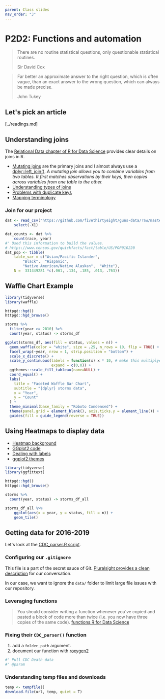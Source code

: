 ```yaml
---
parent: Class slides
nav_order: "J"
---
```


# P2D2: Functions and automation

> There are no routine statistical questions, only questionable statistical routines.   
> 
> Sir David Cox   

> Far better an approximate answer to the right question, which is often vague, than an exact answer to the wrong question, which can always be made precise.   
>   
> John Tukey   

## Let's pick an article

[../readings.md]
## Understanding joins

The [Relational Data chapter of R for Data Science](https://r4ds.had.co.nz/relational-data.html#relational-data) provides clear details on joins in R.

- [Mutating joins](https://r4ds.had.co.nz/relational-data.html#mutating-joins) are the primary joins and I almost always use a [dplyr::left_join()](https://dplyr.tidyverse.org/reference/join.html). _A mutating join allows you to combine variables from two tables. It first matches observations by their keys, then copies across variables from one table to the other._
- [Understanding types of joins](https://r4ds.had.co.nz/relational-data.html#understanding-joins)
- [Problems with duplicate keys](https://r4ds.had.co.nz/relational-data.html#join-matches)
- [Mapping terminology](https://r4ds.had.co.nz/relational-data.html#other-implementations)

### Join for our project

```r
dat <- read_csv("https://github.com/fivethirtyeight/guns-data/raw/master/full_data.csv") %>%
    select(-X1)

dat_counts <- dat %>%
    count(race, year)
#' Used this information to build the values.
# https://www.census.gov/quickfacts/fact/table/US/POP010220
dat_pop <- tibble(
    table_var = c("Asian/Pacific Islander",  
        "Black",  "Hispanic",  
        "Native American/Native Alaskan",  "White"), 
    N =  331449281 *c(.061, .134, .185, .013, .763))
```

## Waffle Chart Example

```r
library(tidyverse)
library(waffle)

httpgd::hgd()
httpgd::hgd_browse()

storms %>% 
  filter(year >= 2010) %>% 
  count(year, status) -> storms_df

ggplot(storms_df, aes(fill = status, values = n)) +
  geom_waffle(color = "white", size = .25, n_rows = 10, flip = TRUE) +
  facet_wrap(~year, nrow = 1, strip.position = "bottom") +
  scale_x_discrete() + 
  scale_y_continuous(labels = function(x) x * 10, # make this multiplyer the same as n_rows
                     expand = c(0,0)) +
  ggthemes::scale_fill_tableau(name=NULL) +
  coord_equal() +
  labs(
    title = "Faceted Waffle Bar Chart",
    subtitle = "{dplyr} storms data",
    x = "Year",
    y = "Count"
  ) +
  theme_minimal(base_family = "Roboto Condensed") +
  theme(panel.grid = element_blank(), axis.ticks.y = element_line()) +
  guides(fill = guide_legend(reverse = TRUE))
```


## Using Heatmaps to display data

- [Heatmap background](https://www.data-to-viz.com/graph/heatmap.html)
- [GGplot2 code](https://www.r-graph-gallery.com/79-levelplot-with-ggplot2.html)
- [Dealing with labels](https://github.com/wilkox/ggfittext)
- [ggplot2 themes](https://ggplot2.tidyverse.org/reference/theme.html)

```r
library(tidyverse)
library(ggfittext)

httpgd::hgd()
httpgd::hgd_browse()

storms %>% 
  count(year, status) -> storms_df_all

storms_df_all %>%
    ggplot(aes(x = year, y = status, fill = n)) +
    geom_tile()  
```

## Getting data for 2016-2019

Let's look at the [CDC_parser.R script](https://github.com/fivethirtyeight/guns-data/blob/master/CDC_parser.R). 

### Configuring our `.gitignore`

This file is a part of the secret sauce of Git.  [Pluralsight provides a clean description](https://www.pluralsight.com/guides/how-to-use-gitignore-file) for our conversation.

In our case, we want to ignore the `data/` folder to limit large file issues with our repository.

### Leveraging functions

> You should consider writing a function whenever you’ve copied and pasted a block of code more than twice (i.e. you now have three copies of the same code). [functions R for Data Science](https://r4ds.had.co.nz/functions.html)

### Fixing their `CDC_parser()` function

1. add a `folder_path` argument.
2. document our function with [roxygen2](https://roxygen2.r-lib.org/)

```r
#' Pull CDC Death data
#' @param
```

### Understanding temp files and downloads

```r
temp <- tempfile()
download.file(url, temp, quiet = T)
```





